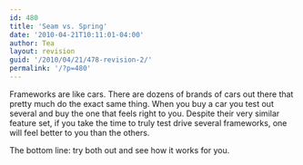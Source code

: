 ```yaml
---
id: 480
title: 'Seam vs. Spring'
date: '2010-04-21T10:11:01-04:00'
author: Tea
layout: revision
guid: '/2010/04/21/478-revision-2/'
permalink: '/?p=480'
---
```


Frameworks are like cars. There are dozens of brands of cars out there that pretty much do the exact same thing. When you buy a car you test out several and buy the one that feels right to you. Despite their very similar feature set, if you take the time to truly test drive several frameworks, one will feel better to you than the others.

The bottom line: try both out and see how it works for you.